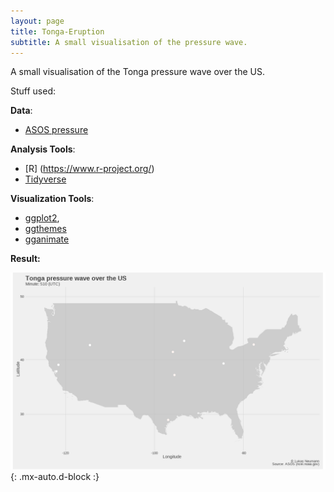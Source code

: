 ```yaml
---
layout: page
title: Tonga-Eruption
subtitle: A small visualisation of the pressure wave.
---
```


A small visualisation of the Tonga pressure wave over the US.

Stuff used:

**Data**:

- [ASOS pressure](https://www.ncei.noaa.gov/products/land-based-station/automated-surface-weather-observing-systems)

**Analysis Tools**:

- [R] (https://www.r-project.org/)
- [Tidyverse](https://www.tidyverse.org/)

**Visualization Tools**:

- [ggplot2](https://ggplot2.tidyverse.org/), 
- [ggthemes](https://yutannihilation.github.io/allYourFigureAreBelongToUs/ggthemes/)
- [gganimate](https://gganimate.com/articles/gganimate.html)

**Result:**
  
![Result:](/assets/img/tonga.gif){: .mx-auto.d-block :}
